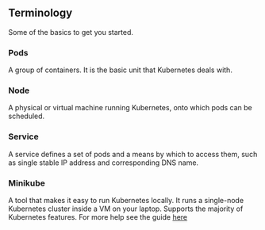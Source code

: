 ## Terminology

Some of the basics to get you started.

### Pods
A group of containers. It is the basic unit that Kubernetes deals with.

### Node
A physical or virtual machine running Kubernetes, onto which pods can be scheduled.

### Service
A service defines a set of pods and a means by which to access them, such as single stable IP address and corresponding DNS name.

### Minikube
A tool that makes it easy to run Kubernetes locally. It runs a single-node Kubernetes cluster inside a VM on your laptop. Supports the majority of Kubernetes features. For more help see the guide [here](https://kubernetes.io/docs/setup/minikube/)
